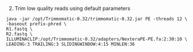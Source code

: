 2. Trim low quality reads using default parameters

```
java -jar /opt/Trimmomatic-0.32/trimmomatic-0.32.jar PE -threads 12 \
-baseout prefix-phred \
R1.fastq \
R2.fastq \
ILLUMINACLIP:/opt/Trimmomatic-0.32/adapters/NexteraPE-PE.fa:2:30:10 \
LEADING:3 TRAILING:3 SLIDINGWINDOW:4:15 MINLEN:36
```
